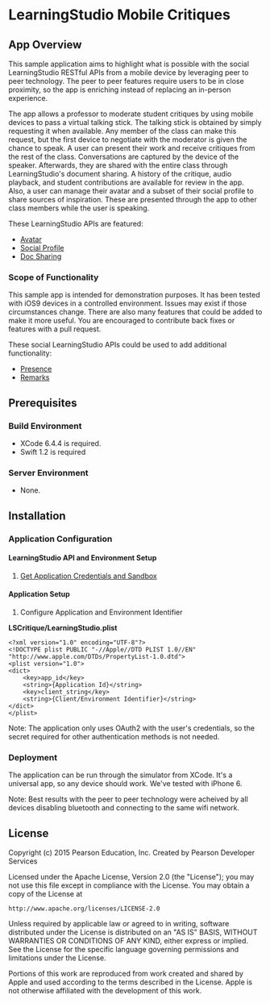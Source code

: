 # LearningStudio Mobile Critiques

## App Overview

This sample application aims to highlight what is possible with the social LearningStudio RESTful APIs from a mobile device by leveraging peer to peer technology. The peer to peer features require users to be in close proximity, so the app is enriching instead of replacing an in-person experience. 

The app allows a professor to moderate student critiques by using mobile devices to pass a virtual talking stick. The talking stick is obtained by simply requesting it when available. Any member of the class can make this request, but the first device to negotiate with the moderator is given the chance to speak. A user can present their work and receive critiques from the rest of the class. Conversations are captured by the device of the speaker. Afterwards, they are shared with the entire class through LearningStudio's document sharing. A history of the critique, audio playback, and student contributions are available for review in the app. Also, a user can manage their avatar and a subset of their social profile to share sources of inspiration. These are presented through the app to other class members while the user is speaking.

These LearningStudio APIs are featured:

  * [Avatar](http://developer.pearson.com/social-learningstudio/avatar)
  * [Social Profile](http://developer.pearson.com/social-learningstudio/people)
  * [Doc Sharing](http://developer.pearson.com/apis/doc-sharing)


### Scope of Functionality

This sample app is intended for demonstration purposes. It has been tested with iOS9 devices in a controlled environment. Issues may exist if those circumstances change. There are also many features that could be added to make it more useful. You are encouraged to contribute back fixes or features with a pull request. 

These social LearningStudio APIs could be used to add additional functionality:
  
  * [Presence](http://developer.pearson.com/social-learningstudio/presence)
  * [Remarks](http://developer.pearson.com/social-learningstudio/remarks)

## Prerequisites

### Build Environment 

  * XCode 6.4.4 is required.
  * Swift 1.2 is required

### Server Environment

  * None.

## Installation

### Application Configuration

#### LearningStudio API and Environment Setup

  1. [Get Application Credentials and Sandbox](http://developer.pearson.com/learningstudio/get-learningstudio-api-key-and-sandbox)

#### Application Setup

  1. Configure Application and Environment Identifier

**LSCritique/LearningStudio.plist**

~~~~~~~~~~~~~~~~~~~~~
<?xml version="1.0" encoding="UTF-8"?>
<!DOCTYPE plist PUBLIC "-//Apple//DTD PLIST 1.0//EN" "http://www.apple.com/DTDs/PropertyList-1.0.dtd">
<plist version="1.0">
<dict>
	<key>app_id</key>
	<string>{Application Id}</string>
	<key>client_string</key>
	<string>{Client/Environment Identifier}</string>
</dict>
</plist>
~~~~~~~~~~~~~~~~~~~~~

Note: The application only uses OAuth2 with the user's credentials, so the secret required for other authentication methods is not needed.

### Deployment

The application can be run through the simulator from XCode. It's a universal app, so any device should work. We've tested with iPhone 6.

Note: Best results with the peer to peer technology were acheived by all devices disabling bluetooth and connecting to the same wifi network.

## License

Copyright (c) 2015 Pearson Education, Inc.
Created by Pearson Developer Services

Licensed under the Apache License, Version 2.0 (the "License");
you may not use this file except in compliance with the License.
You may obtain a copy of the License at

    http://www.apache.org/licenses/LICENSE-2.0

Unless required by applicable law or agreed to in writing, software
distributed under the License is distributed on an "AS IS" BASIS,
WITHOUT WARRANTIES OR CONDITIONS OF ANY KIND, either express or implied.
See the License for the specific language governing permissions and
limitations under the License.

Portions of this work are reproduced from work created and 
shared by Apple and used according to the terms described in 
the License. Apple is not otherwise affiliated with the 
development of this work.
